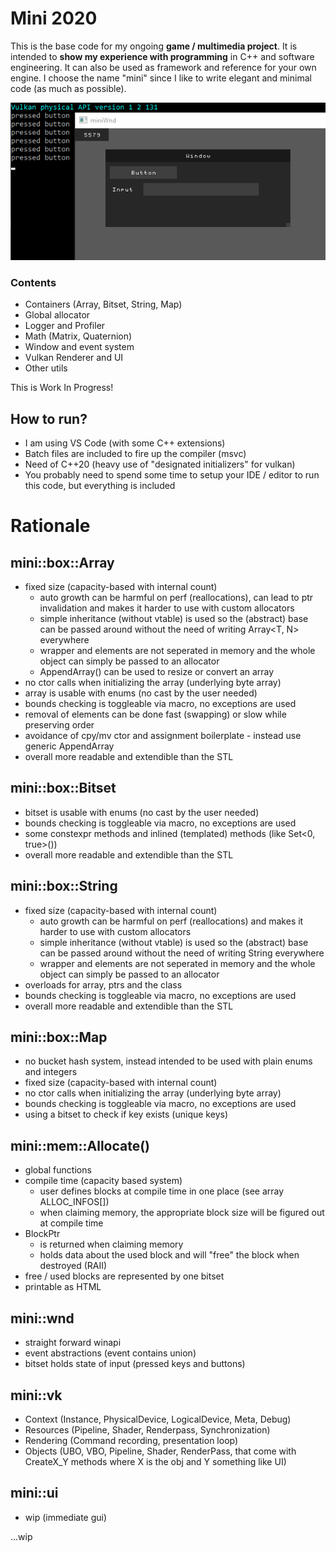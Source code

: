 # Mini 2020
This is the base code for my ongoing **game / multimedia project**.
It is intended to **show my experience with programming** in C++ and software engineering.
It can also be used as framework and reference for your own engine.
I choose the name "mini" since I like to write elegant and minimal code (as much as possible).

![](media/progress/2020_07_04_ui_wnd.gif)

### Contents
- Containers (Array, Bitset, String, Map)
- Global allocator
- Logger and Profiler
- Math (Matrix, Quaternion)
- Window and event system
- Vulkan Renderer and UI
- Other utils

This is Work In Progress!


## How to run?
- I am using VS Code (with some C++ extensions) 
- Batch files are included to fire up the compiler (msvc)
- Need of C++20 (heavy use of "designated initializers" for vulkan)
- You probably need to spend some time to setup your IDE / editor to run this code, but everything is included


# Rationale

## mini::box::Array
- fixed size (capacity-based with internal count)
	- auto growth can be harmful on perf (reallocations), can lead to ptr invalidation and makes it harder to use with custom allocators
	- simple inheritance (without vtable) is used so the (abstract) base can be passed around without the need of writing Array<T, N> everywhere
	- wrapper and elements are not seperated in memory and the whole object can simply be passed to an allocator
	- AppendArray() can be used to resize or convert an array 
- no ctor calls when initializing the array (underlying byte array)
- array is usable with enums (no cast by the user needed)
- bounds checking is toggleable via macro, no exceptions are used
- removal of elements can be done fast (swapping) or slow while preserving order
- avoidance of cpy/mv ctor and assignment boilerplate - instead use generic AppendArray
- overall more readable and extendible than the STL

## mini::box::Bitset
- bitset is usable with enums (no cast by the user needed)
- bounds checking is toggleable via macro, no exceptions are used
- some constexpr methods and inlined (templated) methods (like Set<0, true>())
- overall more readable and extendible than the STL

## mini::box::String
- fixed size (capacity-based with internal count)
	- auto growth can be harmful on perf (reallocations) and makes it harder to use with custom allocators
	- simple inheritance (without vtable) is used so the (abstract) base can be passed around without the need of writing String<N> everywhere
	- wrapper and elements are not seperated in memory and the whole object can simply be passed to an allocator
- overloads for array, ptrs and the class 
- bounds checking is toggleable via macro, no exceptions are used
- overall more readable and extendible than the STL

## mini::box::Map
- no bucket hash system, instead intended to be used with plain enums and integers
- fixed size (capacity-based with internal count)
- no ctor calls when initializing the array (underlying byte array)
- bounds checking is toggleable via macro, no exceptions are used
- using a bitset to check if key exists (unique keys)

## mini::mem::Allocate()
- global functions
- compile time (capacity based system)
    - user defines blocks at compile time in one place (see array ALLOC_INFOS[])
    - when claiming memory, the appropriate block size will be figured out at compile time
- BlockPtr
    - is returned when claiming memory
    - holds data about the used block and will "free" the block when destroyed (RAII)
- free / used blocks are represented by one bitset
- printable as HTML

## mini::wnd
- straight forward winapi
- event abstractions (event contains union)
- bitset holds state of input (pressed keys and buttons)

## mini::vk
- Context   (Instance, PhysicalDevice, LogicalDevice, Meta, Debug)
- Resources (Pipeline, Shader, Renderpass, Synchronization)
- Rendering (Command recording, presentation loop)
- Objects   (UBO, VBO, Pipeline, Shader, RenderPass, that come with CreateX_Y methods where X is the obj and Y something like UI)

## mini::ui
- wip (immediate gui)

...wip